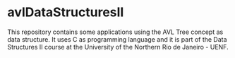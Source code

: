 # avlDataStructuresII
This repository contains some applications using the AVL Tree concept as data structure. It uses C as programming language and it is part of the Data Structures II course at the University of the Northern Rio de Janeiro - UENF.
